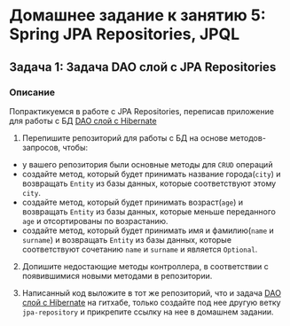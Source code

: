 # Домашнее задание к занятию 5: Spring JPA Repositories, JPQL
## Задача 1: Задача DAO слой c JPA Repositories

### Описание
Попрактикуемся в работе с JPA Repositories, переписав приложение для работы с БД [DAO слой c Hibernate](../../hibernate/task1/README.md)

1. Перепишите репозиторий для работы с БД на основе методов-запросов, чтобы:
- у вашего репозитория были основные методы для `CRUD` операций
- создайте метод, который будет принимать название города(`city`) и возвращать `Entity` из базы данных, которые соответствуют этому `city`.
- создайте метод, который будет принимать возраст(`age`) и возвращать `Entity` из базы данных, которые меньше переданного `age` и отсортированы по возрастанию.
- создайте метод, который будет принимать имя и фамилию(`name` и `surname`) и возвращать `Entity` из базы данных, которые соответствуют сочетанию `name` и `surname` и является `Optional`.

2. Допишите недостающие методы контроллера, в соответствии с появившимися новыми методами в репозитории.

3. Написанный код выложите в тот же репозиторий, что и задача [DAO слой c Hibernate](../../hibernate/task1/README.md) на гитхабe, только создайте под нее другую ветку `jpa-repository` и прикрепите ссылку на нее в домашнем задании.